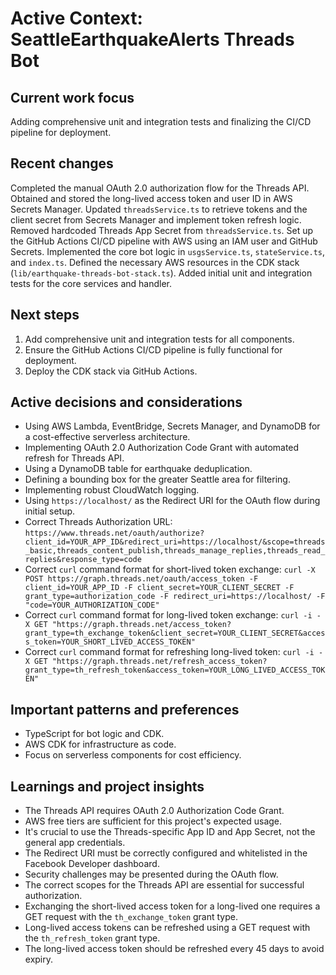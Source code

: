 # Active Context: SeattleEarthquakeAlerts Threads Bot

## Current work focus

Adding comprehensive unit and integration tests and finalizing the CI/CD pipeline for deployment.

## Recent changes

Completed the manual OAuth 2.0 authorization flow for the Threads API.
Obtained and stored the long-lived access token and user ID in AWS Secrets Manager.
Updated `threadsService.ts` to retrieve tokens and the client secret from Secrets Manager and implement token refresh logic.
Removed hardcoded Threads App Secret from `threadsService.ts`.
Set up the GitHub Actions CI/CD pipeline with AWS using an IAM user and GitHub Secrets.
Implemented the core bot logic in `usgsService.ts`, `stateService.ts`, and `index.ts`.
Defined the necessary AWS resources in the CDK stack (`lib/earthquake-threads-bot-stack.ts`).
Added initial unit and integration tests for the core services and handler.

## Next steps

1.  Add comprehensive unit and integration tests for all components.
2.  Ensure the GitHub Actions CI/CD pipeline is fully functional for deployment.
3.  Deploy the CDK stack via GitHub Actions.

## Active decisions and considerations

*   Using AWS Lambda, EventBridge, Secrets Manager, and DynamoDB for a cost-effective serverless architecture.
*   Implementing OAuth 2.0 Authorization Code Grant with automated refresh for Threads API.
*   Using a DynamoDB table for earthquake deduplication.
*   Defining a bounding box for the greater Seattle area for filtering.
*   Implementing robust CloudWatch logging.
*   Using `https://localhost/` as the Redirect URI for the OAuth flow during initial setup.
*   Correct Threads Authorization URL: `https://www.threads.net/oauth/authorize?client_id=YOUR_APP_ID&redirect_uri=https://localhost/&scope=threads_basic,threads_content_publish,threads_manage_replies,threads_read_replies&response_type=code`
*   Correct `curl` command format for short-lived token exchange: `curl -X POST https://graph.threads.net/oauth/access_token -F client_id=YOUR_APP_ID -F client_secret=YOUR_CLIENT_SECRET -F grant_type=authorization_code -F redirect_uri=https://localhost/ -F "code=YOUR_AUTHORIZATION_CODE"`
*   Correct `curl` command format for long-lived token exchange: `curl -i -X GET "https://graph.threads.net/access_token?grant_type=th_exchange_token&client_secret=YOUR_CLIENT_SECRET&access_token=YOUR_SHORT_LIVED_ACCESS_TOKEN"`
*   Correct `curl` command format for refreshing long-lived token: `curl -i -X GET "https://graph.threads.net/refresh_access_token?grant_type=th_refresh_token&access_token=YOUR_LONG_LIVED_ACCESS_TOKEN"`

## Important patterns and preferences

*   TypeScript for bot logic and CDK.
*   AWS CDK for infrastructure as code.
*   Focus on serverless components for cost efficiency.

## Learnings and project insights

*   The Threads API requires OAuth 2.0 Authorization Code Grant.
*   AWS free tiers are sufficient for this project's expected usage.
*   It's crucial to use the Threads-specific App ID and App Secret, not the general app credentials.
*   The Redirect URI must be correctly configured and whitelisted in the Facebook Developer dashboard.
*   Security challenges may be presented during the OAuth flow.
*   The correct scopes for the Threads API are essential for successful authorization.
*   Exchanging the short-lived access token for a long-lived one requires a GET request with the `th_exchange_token` grant type.
*   Long-lived access tokens can be refreshed using a GET request with the `th_refresh_token` grant type.
*   The long-lived access token should be refreshed every 45 days to avoid expiry.
